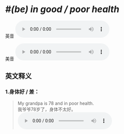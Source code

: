 # ***\#(be) in good / poor health*** 
英音
<audio src="./media/be in good health1_AAC.aac" controls="controls"></audio>

美音
<audio src="./media/be in good health2_AAC.aac" controls="controls"></audio>



  

英文释义
---
### 1.**身体好 / 差：**  

 > My grandpa is 78 and in poor health.  
 > 我爷爷78岁了，身体不太好。    
<audio src="./media/health-517_AAC.aac" controls="controls"></audio>


